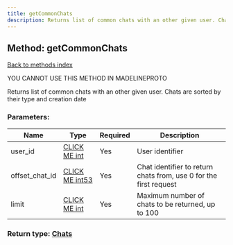 ```yaml
---
title: getCommonChats
description: Returns list of common chats with an other given user. Chats are sorted by their type and creation date
---
```

## Method: getCommonChats  
[Back to methods index](index.md)


YOU CANNOT USE THIS METHOD IN MADELINEPROTO


Returns list of common chats with an other given user. Chats are sorted by their type and creation date

### Parameters:

| Name     |    Type       | Required | Description |
|----------|---------------|----------|-------------|
|user\_id|[CLICK ME int](../types/int.md) | Yes|User identifier|
|offset\_chat\_id|[CLICK ME int53](../types/int53.md) | Yes|Chat identifier to return chats from, use 0 for the first request|
|limit|[CLICK ME int](../types/int.md) | Yes|Maximum number of chats to be returned, up to 100|


### Return type: [Chats](../types/Chats.md)

